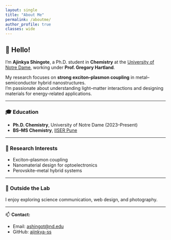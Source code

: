 ```yaml
---
layout: single
title: "About Me"
permalink: /aboutme/
author_profile: true
classes: wide
---
```

<style>
/* Override parent wrapper constraints */
.page,
.layout--single .page__inner-wrap {
  max-width: 100% !important;
  width: 100% !important;
  display: flex !important;
}

/* Control the actual content area */
.page__content {
  margin-left: 40px !important;   /* leave space for profile */
  margin-right: 0 !important;      /* remove right blank space */
  width: calc(100% - 40px) !important;
  max-width: 100% !important;
  padding-right: 30px !important;
  box-sizing: border-box !important;
}

/* Responsive behavior for small screens */
@media screen and (max-width: 768px) {
  .page,
  .layout--single .page__inner-wrap {
    display: block !important;
  }

  .page__content {
    margin-left: auto !important;
    margin-right: auto !important;
    width: 95% !important;
    padding: 0 !important;
  }
}
</style>



## 👋 Hello!

I’m **Ajinkya Shingote**, a Ph.D. student in **Chemistry** at the [University of Notre Dame](https://chemistry.nd.edu/), working under **Prof. Gregory Hartland**.

My research focuses on **strong exciton–plasmon coupling** in metal–semiconductor hybrid nanostructures.  
I’m passionate about understanding light–matter interactions and designing materials for energy-related applications.

---

### 🎓 Education

- **Ph.D. Chemistry**, University of Notre Dame (2023–Present)  
- **BS–MS Chemistry**, [IISER Pune](https://www.iiserpune.ac.in/)

---

### 🔬 Research Interests

- Exciton–plasmon coupling  
- Nanomaterial design for optoelectronics  
- Perovskite–metal hybrid systems

---

### 🌱 Outside the Lab

I enjoy exploring science communication, web design, and photography.

---

📫 **Contact:**  
- Email: ashingot@nd.edu  
- GitHub: [ajinkya-ss](https://github.com/ajinkya-ss)
